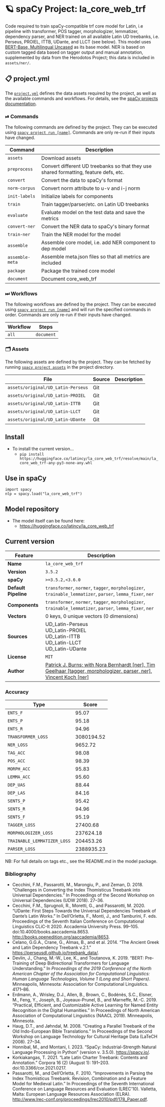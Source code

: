 <!-- SPACY PROJECT: AUTO-GENERATED DOCS START (do not remove) -->

# 🪐 spaCy Project: la_core_web_trf

Code required to train spaCy-compatible trf core model for Latin, i.e pipeline with transformer, POS tagger, morphologizer, lemmatizer, dependency parser, and NER trained on all available Latin UD treebanks, i.e. Perseus, PROIEL, ITTB, UDante, and LLCT (see below). This model uses [BERT-Base, Multilingual Uncased](https://github.com/google-research/bert/blob/master/multilingual.md) as its base model. NER is based on custom tagged data based on tagger output and manual annotation, supplemented by data from the Herodotos Project; this data is included in `assets/ner/`.

## 📋 project.yml

The [`project.yml`](project.yml) defines the data assets required by the
project, as well as the available commands and workflows. For details, see the
[spaCy projects documentation](https://spacy.io/usage/projects).

### ⏯ Commands

The following commands are defined by the project. They
can be executed using [`spacy project run [name]`](https://spacy.io/api/cli#project-run).
Commands are only re-run if their inputs have changed.

| Command | Description |
| --- | --- |
| `assets` | Download assets |
| `preprocess` | Convert different UD treebanks so that they use shared formatting, feature defs, etc. |
| `convert` | Convert the data to spaCy's format |
| `norm-corpus` | Convert norm attribute to u-v and i-j norm |
| `init-labels` | Initialize labels for components |
| `train` | Train tagger/parser/etc. on Latin UD treebanks |
| `evaluate` | Evaluate model on the test data and save the metrics |
| `convert-ner` | Convert the NER data to spaCy's binary format |
| `train-ner` | Train the NER model for the model |
| `assemble` | Assemble core model, i.e. add NER component to dep model |
| `assemble-meta` | Assemble meta.json files so that all metrics are included |
| `package` | Package the trained core model |
| `document` | Document core_web_trf |

### ⏭ Workflows

The following workflows are defined by the project. They
can be executed using [`spacy project run [name]`](https://spacy.io/api/cli#project-run)
and will run the specified commands in order. Commands are only re-run if their
inputs have changed.

| Workflow | Steps |
| --- | --- |
| `all` | `document` |

### 🗂 Assets

The following assets are defined by the project. They can
be fetched by running [`spacy project assets`](https://spacy.io/api/cli#project-assets)
in the project directory.

| File | Source | Description |
| --- | --- | --- |
| `assets/original/UD_Latin-Perseus` | Git |  |
| `assets/original/UD_Latin-PROIEL` | Git |  |
| `assets/original/UD_Latin-ITTB` | Git |  |
| `assets/original/UD_Latin-LLCT` | Git |  |
| `assets/original/UD_Latin-UDante` | Git |  |

<!-- SPACY PROJECT: AUTO-GENERATED DOCS END (do not remove) -->

## Install

- To install the current version...
    - `pip install https://huggingface.co/latincy/la_core_web_trf/resolve/main/la_core_web_trf-any-py3-none-any.whl`

## Use in spaCy
```
import spacy
nlp = spacy.load("la_core_web_trf")
```

## Model repository

- The model itself can be found here:
    - https://huggingface.co/latincy/la_core_web_trf

<!-- ### Changelog -->
<!-- - v3.5.3: Add Verbform to morph labels; allows better handling of infinitives, gerunds, and gerundives \[X.XX.XXXX\]     -->

## Current version

| Feature | Description |
| --- | --- |
| **Name** | `la_core_web_trf` |
| **Version** | `3.5.2` |
| **spaCy** | `>=3.5.2,<3.6.0` |
| **Default Pipeline** | `transformer`, `normer`, `tagger`, `morphologizer`, `trainable_lemmatizer`, `parser`, `lemma_fixer`, `ner` |
| **Components** | `transformer`, `normer`, `tagger`, `morphologizer`, `trainable_lemmatizer`, `parser`, `lemma_fixer`, `ner` |
| **Vectors** | 0 keys, 0 unique vectors (0 dimensions) |
| **Sources** | UD_Latin-Perseus<br />UD_Latin-PROIEL<br />UD_Latin-ITTB<br />UD_Latin-LLCT<br />UD_Latin-UDante |
| **License** | `MIT` |
| **Author** | [Patrick J. Burns; with Nora Bernhardt [ner], Tim Geelhaar [tagger, morphologizer, parser, ner], Vincent Koch [ner]](https://diyclassics.github.io/) |

### Accuracy

| Type | Score |
| --- | --- |
| `ENTS_F` | 95.07 |
| `ENTS_P` | 95.18 |
| `ENTS_R` | 94.96 |
| `TRANSFORMER_LOSS` | 3080194.52 |
| `NER_LOSS` | 9652.72 |
| `TAG_ACC` | 98.08 |
| `POS_ACC` | 98.39 |
| `MORPH_ACC` | 95.83 |
| `LEMMA_ACC` | 95.60 |
| `DEP_UAS` | 88.44 |
| `DEP_LAS` | 84.16 |
| `SENTS_P` | 95.42 |
| `SENTS_R` | 94.96 |
| `SENTS_F` | 95.19 |
| `TAGGER_LOSS` | 27400.68 |
| `MORPHOLOGIZER_LOSS` | 237624.18 |
| `TRAINABLE_LEMMATIZER_LOSS` | 204453.26 |
| `PARSER_LOSS` | 2388935.23 |

NB: For full details on tags etc., see the README.md in the model package.

### Bibliography
- Cecchini, F.M., Passarotti, M., Marongiu, P., and Zeman, D. 2018. “Challenges in Converting the Index Thomisticus Treebank into Universal Dependencies.” In Proceedings of the Second Workshop on Universal Dependencies (UDW 2018). 27–36.
- Cecchini, F.M., Sprugnoli, R., Moretti, G., and Passarotti, M. 2020. “UDante: First Steps Towards the Universal Dependencies Treebank of Dante’s Latin Works.” In Dell’Orletta, F., Monti, J., and Tamburini, F. eds. Proceedings of the Seventh Italian Conference on Computational Linguistics CLiC-It 2020. Accademia University Press. 99–105. doi:10.4000/books.aaccademia.8653. http://books.openedition.org/aaccademia/8653.
- Celano, G.G.A., Crane, G., Almas, B., and et al. 2014. “The Ancient Greek and Latin Dependency Treebank v.2.1.” https://perseusdl.github.io/treebank_data/.
- Devlin, J., Chang, M.-W., Lee, K., and Toutanova, K. 2019. “BERT: Pre-Training of Deep Bidirectional Transformers for Language Understanding.” In *Proceedings of the 2019 Conference of the North American Chapter of the Association for Computational Linguistics: Human Language Technologies, Volume 1 (Long and Short Papers)*. Minneapolis, Minnesota: Association for Computational Linguistics. 4171–86.
- Erdmann, A., Wrisley, D.J., Allen, B., Brown, C., Bodénès, S.C., Elsner, M., Feng, Y., Joseph, B., Joyeaux-Prunel, B., and Marneffe, M.-C. 2019. “Practical, Efficient, and Customizable Active Learning for Named Entity Recognition in the Digital Humanities.” In Proceedings of North American Association of Computational Linguistics (NAACL 2019). Minneapolis, Minnesota.
- Haug, D.T., and Jøhndal, M. 2008. “Creating a Parallel Treebank of the Old Indo-European Bible Translations.” In Proceedings of the Second Workshop on Language Technology for Cultural Heritage Data (LaTeCH 2008). 27–34.
- Honnibal, M., and Montani, I. 2023. “SpaCy: Industrial-Strength Natural Language Processing in Python” (version v. 3.5.0). https://spacy.io/.
- Korkiakangas, T. 2021. “Late Latin Charter Treebank: Contents and Annotation.” Corpora 16 (2) (August 1): 191–203. doi:10.3366/cor.2021.0217.
- Passarotti, M., and Dell’Orletta, F. 2010. “Improvements in Parsing the Index Thomisticus Treebank. Revision, Combination and a Feature Model for Medieval Latin.” In Proceedings of the Seventh International Conference on Language Resources and Evaluation (LREC’10). Valletta, Malta: European Language Resources Association (ELRA). http://www.lrec-conf.org/proceedings/lrec2010/pdf/178_Paper.pdf.
